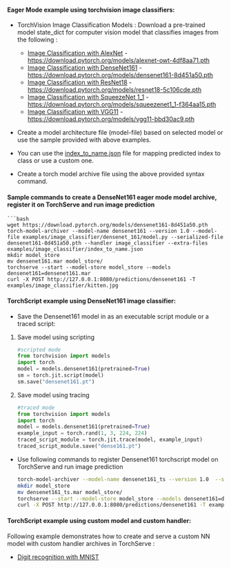 #### Eager Mode example using torchvision image classifiers:

* TorchVision Image Classification Models : Download a pre-trained model state_dict for computer vision model that classifies images from the following :

  * [Image Classification with AlexNet](alexnet) - https://download.pytorch.org/models/alexnet-owt-4df8aa71.pth
  * [Image Classification with DenseNet161](densenet_161) - https://download.pytorch.org/models/densenet161-8d451a50.pth
  * [Image Classification with ResNet18](resnet_18) - https://download.pytorch.org/models/resnet18-5c106cde.pth
  * [Image Classification with SqueezeNet 1_1](squeezenet) - https://download.pytorch.org/models/squeezenet1_1-f364aa15.pth
  * [Image Classification with VGG11](vgg_11) - https://download.pytorch.org/models/vgg11-bbd30ac9.pth

* Create a model architecture file (model-file) based on selected model or use the sample provided with above examples.

* You can use the [index_to_name.json](index_to_name.json) file for mapping predicted index to class or use a custom one.

* Create a torch model archive file using the above provided syntax command.

#### Sample commands to create a DenseNet161 eager mode model archive, register it on TorchServe and run image prediction

    ```bash
    wget https://download.pytorch.org/models/densenet161-8d451a50.pth
    torch-model-archiver --model-name densenet161 --version 1.0 --model-file examples/image_classifier/densenet_161/model.py --serialized-file densenet161-8d451a50.pth --handler image_classifier --extra-files examples/image_classifier/index_to_name.json
    mkdir model_store
    mv densenet161.mar model_store/
    torchserve --start --model-store model_store --models densenet161=densenet161.mar
    curl -X POST http://127.0.0.1:8080/predictions/densenet161 -T examples/image_classifier/kitten.jpg


#### TorchScript example using DenseNet161 image classifier:

* Save the Densenet161 model in as an executable script module or a traced script:

1. Save model using scripting
   ```python
   #scripted mode
   from torchvision import models
   import torch
   model = models.densenet161(pretrained=True)
   sm = torch.jit.script(model)
   sm.save("densenet161.pt")
   ```

2. Save model using tracing
   ```python
   #traced mode
   from torchvision import models
   import torch
   model = models.densenet161(pretrained=True)
   example_input = torch.rand(1, 3, 224, 224)
   traced_script_module = torch.jit.trace(model, example_input)
   traced_script_module.save("dense161.pt")
   ```  
 
* Use following commands to register Densenet161 torchscript model on TorchServe and run image prediction

    ```bash
    torch-model-archiver --model-name densenet161_ts --version 1.0  --serialized-file densenet161.pt --extra-files examples/image_classifier/index_to_name.json --handler image_classifier
    mkdir model_store
    mv densenet161_ts.mar model_store/
    torchserve --start --model-store model_store --models densenet161=densenet161_ts.mar
    curl -X POST http://127.0.0.1:8080/predictions/densenet161 -T examples/image_classifier/kitten.jpg
    ```
#### TorchScript example using custom model and custom handler:

Following example demonstrates how to create and serve a custom NN model with custom handler archives in TorchServe :

* [Digit recognition with MNIST](mnist)
